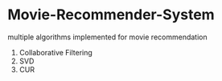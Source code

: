# Movie-Recommender-System
multiple algorithms implemented for movie recommendation
1. Collaborative Filtering
2. SVD
3. CUR
